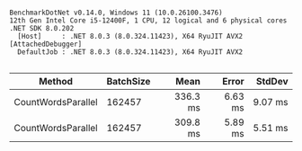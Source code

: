 ```

BenchmarkDotNet v0.14.0, Windows 11 (10.0.26100.3476)
12th Gen Intel Core i5-12400F, 1 CPU, 12 logical and 6 physical cores
.NET SDK 8.0.202
  [Host]     : .NET 8.0.3 (8.0.324.11423), X64 RyuJIT AVX2 [AttachedDebugger]
  DefaultJob : .NET 8.0.3 (8.0.324.11423), X64 RyuJIT AVX2


```
| Method             | BatchSize | Mean     | Error   | StdDev  |
|------------------- |---------- |---------:|--------:|--------:|
| CountWordsParallel | 162457    | 336.3 ms | 6.63 ms | 9.07 ms |
| CountWordsParallel | 162457    | 309.8 ms | 5.89 ms | 5.51 ms |
